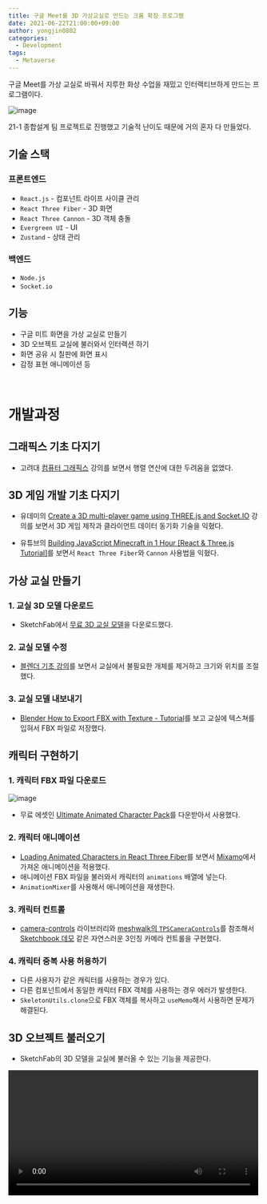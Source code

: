 ```yaml
---
title: 구글 Meet를 3D 가상교실로 만드는 크롬 확장 프로그램
date: 2021-06-22T21:00:00+09:00
author: yongjin0802
categories:
  - Development
tags:
  - Metaverse
---
```


구글 Meet를 가상 교실로 바꿔서 지루한 화상 수업을 재밌고 인터랙티브하게 만드는 프로그램이다.

![image](https://user-images.githubusercontent.com/22253556/132088981-e9737d44-c195-48f4-a1d0-b81de2d21b34.png)

21-1 종합설계 팀 프로젝트로 진행했고 기술적 난이도 때문에 거의 혼자 다 만들었다.

## 기술 스택

### 프론트엔드

- `React.js` - 컴포넌트 라이프 사이클 관리
- `React Three Fiber` - 3D 화면
- `React Three Cannon` - 3D 객체 충돌
- `Evergreen UI` - UI
- `Zustand` - 상태 관리

### 백엔드

- `Node.js`
- `Socket.io`

## 기능

- 구글 미트 화면을 가상 교실로 만들기
- 3D 오브젝트 교실에 불러와서 인터랙션 하기
- 화면 공유 시 칠판에 화면 표시
- 감정 표현 애니메이션 등

&nbsp;

# 개발과정

## 그래픽스 기초 다지기

- 고려대 [컴퓨터 그래픽스](https://www.youtube.com/playlist?list=PLYEC1V9tJOl03WLDoUEKbiYW_Xt4W6LTl) 강의를 보면서 행렬 연산에 대한 두려움을 없앴다.

## 3D 게임 개발 기초 다지기

- 유데미의 [Create a 3D multi-player game using THREE.js and Socket.IO](https://www.udemy.com/course/create-a-3d-multi-player-game-using-threejs-and-socketio/) 강의를 보면서 3D 게임 제작과 클라이언트 데이터 동기화 기술을 익혔다.

- 유튜브의 [Building JavaScript Minecraft in 1 Hour [React & Three.js Tutorial]](https://youtu.be/ZnXKmODEFHA)를 보면서 `React Three Fiber`와 `Cannon` 사용법을 익혔다.

## 가상 교실 만들기

### 1. 교실 3D 모델 다운로드

- SketchFab에서 [무료 3D 교실 모델](https://sketchfab.com/3d-models/anime-classroom-3f49271eb0dc404e87333baebca59886)을 다운로드했다.

### 2. 교실 모델 수정

- [블렌더 기초 강의](https://www.youtube.com/playlist?list=PLa1F2ddGya_-UvuAqHAksYnB0qL9yWDO6)를 보면서 교실에서 불필요한 개체를 제거하고 크기와 위치를 조절했다.

### 3. 교실 모델 내보내기

- [Blender How to Export FBX with Texture - Tutorial](https://youtu.be/kEP34CbPWUo)를 보고 교실에 텍스쳐를 입혀서 FBX 파일로 저장했다.

## 캐릭터 구현하기

### 1. 캐릭터 FBX 파일 다운로드

![image](https://user-images.githubusercontent.com/22253556/132090166-5d09f7d1-2293-41ce-b83d-3a4acedef6fe.png)

- 무료 에셋인 [Ultimate Animated Character Pack](https://quaternius.com/packs/ultimatedanimatedcharacter.html)를 다운받아서 사용했다.

### 2. 캐릭터 애니메이션

- [Loading Animated Characters in React Three Fiber](https://youtu.be/q7yH_ajINpA)를 보면서 [Mixamo](https://www.mixamo.com/)에서 가져온 애니메이션을 적용했다.
- 애니메이션 FBX 파일을 불러와서 캐릭터의 `animations` 배열에 넣는다.
- `AnimationMixer`를 사용해서 애니메이션을 재생한다.

### 3. 캐릭터 컨트롤

- [camera-controls](https://github.com/yomotsu/camera-controls) 라이브러리와 [meshwalk의 `TPSCameraControls`](https://github.com/yomotsu/meshwalk/blob/master/src/TPS/TPSCameraControls.js)를 참조해서 [Sketchbook 데모](https://jblaha.art/sketchbook/0.4/) 같은 자연스러운 3인칭 카메라 컨트롤을 구현했다.

### 4. 캐릭터 중복 사용 허용하기

- 다른 사용자가 같은 캐릭터를 사용하는 경우가 있다.
- 다른 컴포넌트에서 동일한 캐릭터 FBX 객체를 사용하는 경우 에러가 발생한다.
- `SkeletonUtils.clone`으로 FBX 객체를 복사하고 `useMemo`해서 사용하면 문제가 해결된다.

## 3D 오브젝트 불러오기

- SketchFab의 3D 모델을 교실에 불러올 수 있는 기능을 제공한다.

<video width="500px" src="https://user-images.githubusercontent.com/22253556/132090623-58abcca7-a4ed-4a0d-a530-fc3f44aa1490.mp4">
<summary>3D 모델 검색, 로딩, 조작, 자세히 보기를 하는 모습</summary>

### 3D 오브젝트 검색 기능

- 모델 검색 기능은 스케치팹의 공개 API와 그리드 레이아웃 적용해서 간단하게 구현했다.

### 3D 오브젝트 로딩 기능

- 문제는 3D 모델 다운로드 요청 시 zip 파일 다운로드 경로가 응답으로 왔다.

- 클라이언트에서 zip 파일 압축을 해제할까 생각했지만, 서버에 자원을 모아두고 클라이언트에서 불러오는 게 여러 측면에서 효율적이라 모델 불러오기 서버 API를 따로 구현했다.

```js
/** 스케치팹 3D 모델 다운로드 유틸 함수 */
const downloadSketchFab = async (uid) => {
  const dirPath = getModelPath(uid) // 모델 폴더 경로
  const zipPath = getModelPath(uid + '.zip') // 모델 압축 파일 경로
  // 이미 있는 파일이거나 압축 해제 중이면 나가기
  if ((await existDir(zipPath)) || (await existDir(dirPath))) return

  const zipUrl = await fetchModelZipUrl(uid) // 모델 zip 다운로드 URL 가져오기
  await download(zipUrl, zipPath) // 다운로드
  await unzip(zipPath) // 압축 해제
  await deleteFile(zipPath) // zip 파일 제거
}
```

- 모델의 `uid`를 받으면 모델의 Zip 파일을 다운로드해서 압축을 해제한다.

> 위 코드에는 문제가 하나 있는데, zip 파일이 존재하는 상태라면, zip 파일을 다운로드하거나 압축을 푸는 중이므로, 해당 작업이 종료될 때가지 함수 종료를 막아야 할 것 같다.

## 의자 앉기 기능

- 의자에 투명한 박스를 놓는다.
- 박스에 마우스를 올리면 박스가 나타나게 한다.
- 박스 클릭 시 캐릭터를 의자로 이동시키고 캐릭터의 앉기 애니메이션을 실행한다.

## 캐릭터, 3D 오브젝트 동기화

- 클라이언트는 현재 상태(캐릭터와 오브젝트의 위치, 방향)를 40ms마다 서버에 보낸다.
- 서버는 받은 정보를 종합해서 클라이언트에 40ms마다 브로드캐스팅한다.

## 크롬 확장 프로그램 포팅

<video width="500px" src="https://user-images.githubusercontent.com/22253556/132100820-48dab946-c8fa-43d8-ab2e-8968fa38c161.mp4">

- [Create chrome extension with ReactJs using inject page strategy](https://itnext.io/create-chrome-extension-with-reactjs-using-inject-page-strategy-137650de1f39)를 보고 앱을 크롬 확장 프로그램으로 포팅했다.

### 웹팩 설정 변경

1. `yarn run eject`로 `create-react-app`의 기본 웹팩 설정 파일을 추출한다.

2. [Make extension compatible with Create React App v2.x](https://github.com/satendra02/react-chrome-extension/issues/2)를 보면서 `[ROOT]/config/webpack.config.js` 파일을 수정한다.

   - `entry`로 `content`를 추가한다.
   - 번들된 파일에 해시가 들어가지 않게 한다.

3. 크롬 확장의 메인 파일과 같은 `content.js`를 만든다.

4. `manifest.json`에 `content.js`와 빌드된 파일의 경로를 추가한다.

### 스태틱 에셋 URL 변경

크롬 확장에서 스태틱 파일(캐릭터나 교실 FBX 파일)을 불러올 때는 `chrome.runtime.getURL` 함수를 사용해야 한다.

URL로 에셋을 가져올 때는 아래 함수를 사용한다.

```js
/* global chrome*/

/** 프로덕션에서 크롬 확장에 맞게 URL을 가져오는 함수 */
export const getUrl =
  process.env.NODE_ENV === 'production' ? chrome.runtime.getURL : (v) => v
```

## 구글 Meet의 `Content Security Policy` 우회

- 물리 엔진 라이브러리인 `Cannon` 내부에서 Web Worker 사용한다.
- 구글 Meet의 `index.html` 파일을 불러올 때
  응답 헤더가 `Content Security Policy`가 `script-src 'self'`로 설정되어 있다.
- 이로 인해, Web Worker 스크립트 생성이 브라우저 보안 정책에 위배된다.
- 그래서 Web Worker 생성 시 에러가 발생하고 확장 프로그램이 정상적으로 실행되지 않음

### CSP 우회 방법

1. [Disable Content-Security-Policy](https://chrome.google.com/webstore/detail/disable-content-security/ieelmcmcagommplceebfedjlakkhpden?hl=en) 크롬 확장 프로그램 설치하거나
2. 현재 프로그램도 크롬 확장이므로, 직접 크롬의 웹 요청을 가로챈 뒤 `content-security-policy` 헤더 제거하면 된다.

```js
/*global chrome*/

const onHeadersReceived = function (details) {
  if (details.initiator !== 'https://meet.google.com') return

  for (let i = 0; i < details.responseHeaders.length; i++) {
    if (
      details.responseHeaders[i].name.toLowerCase() ===
      'content-security-policy'
    ) {
      details.responseHeaders[i].value = ''
    }
  }

  return {
    responseHeaders: details.responseHeaders,
  }
}

const onHeaderFilter = { urls: ['*://*/*'], types: ['main_frame', 'sub_frame'] }

// Send a message to the active tab
chrome.webRequest.onHeadersReceived.addListener(
  onHeadersReceived,
  onHeaderFilter,
  ['blocking', 'responseHeaders']
)

chrome.browserAction.onClicked.addListener(async () => {
  chrome.tabs.query({ active: true, currentWindow: true }, (tabs) => {
    const activeTab = tabs[0]
    chrome.tabs.sendMessage(activeTab.id, {
      message: 'clicked_browser_action',
    })
  })
})
```

## 구글 Meet와 확장 프로그램 연동하기

다음 정보를 구글 Meet 앱에서 가져와서 3D 화면에 표시하고 있다.

1. 이름
2. 아이디
3. 공유된 화면
4. 채팅

### 이름과 아이디 가져오기

1. 사용자 목록을 연다.
2. 사용자 목록 맨 위 항목 요소의 `data-participant-id`에서 아이디를, 항목의 첫 번째 `span`의 텍스트에서 이름을 가져온다.

### 공유된 화면 가져오기

<video width="500px" src="https://user-images.githubusercontent.com/22253556/132100785-95576288-b6d2-4ae3-9899-f481803f3223.mp4">

- 화면 공유는 3가지 상태를 갖는다.

  1. 발표가 없는 상태 (`발표 시작` 버튼이 존재)
  2. 내가 발표 중인 상태 (`본인이 발표 중입니다.` 버튼이 존재)
  3. 남이 발표 중인 상태 (1, 2가 아닌 경우)

- 위 3가지 상태를 0.5초마다 확인해서 상태가 변경된 경우 `칠판 컴포넌트`에 발표 중인 `video` 요소를 전달한다.

### 채팅 가져오기

<video width="500px" src="https://user-images.githubusercontent.com/22253556/132100822-3d27aeb2-7c31-4da4-8c9e-9195aa9afd0a.mp4">

- `data-sender-id` 속성을 가진 요소는 채팅이다.
- 채팅 요소에서 `senderId`, `timestamp`, `innerText`를 가져와서 `채팅 컴포넌트`에 전송한다.

### 3D 화면 삽입하기

- 카메라 화면이 나오는 비디오 컨테이너에 3D 화면을 삽입하고 있다.
- `data-allocation-index` 속성을 가진 요소의 부모 요소이다.
- 구글 Meet의 JS 라이브러리의 UI 리렌더링 시 3D 화면이 소멸되지 않는 최적의 위치다.

---

## 의의

- 요즘 트렌드인 메타버스를 주제로 프로젝트를 진행했다.
- 구글 Meet의 인프라를 재활용하므로 서버의 부담이 적다.
- 3D 오브젝트를 수업에 활용할 수 있다. ex) 천문학 수업에서 태양계 보여주기
- 현실과 비슷한 상호작용을 할 수 있다. ex) 궁금하면 손들기, 박수 치기, 큐플레이 같은 OX 퀴즈

## 느낀 점

- 기능 구현에만 신경을 써서 코드 상태가 안 좋다. 다음엔 테스트 가능한 코드를 작성하고 싶다.
- 리액트가 3D 컴포넌트의 생애주기를 관리해줘서, 코드를 작성하기 너무 편하다.
  - 컴포넌트 제거 시, 제거 메서드를 호출하는 대신 그냥 컴포넌트를 렌더링 안 하면 된다.
- Fiber로 동기적인 Hook 코드를 작성하는 건 신세계다.
- WebGL을 좀 더 파봐야겠다.
